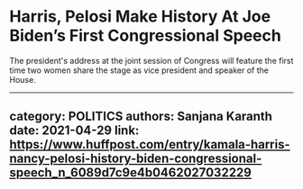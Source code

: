# Harris, Pelosi Make History At Joe Biden’s First Congressional Speech

The president's address at the joint session of Congress will feature the first time two women share the stage as vice president and speaker of the House.

---
category: POLITICS
authors: Sanjana Karanth
date: 2021-04-29
link: https://www.huffpost.com/entry/kamala-harris-nancy-pelosi-history-biden-congressional-speech_n_6089d7c9e4b0462027032229
---
